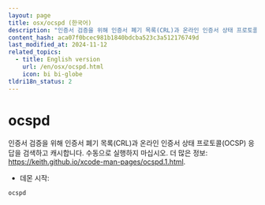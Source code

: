 ```yaml
---
layout: page
title: osx/ocspd (한국어)
description: "인증서 검증을 위해 인증서 폐기 목록(CRL)과 온라인 인증서 상태 프로토콜(OCSP) 응답을 검색하고 캐시합니다."
content_hash: aca07f0bcec981b1840bdcba523c3a512176749d
last_modified_at: 2024-11-12
related_topics:
  - title: English version
    url: /en/osx/ocspd.html
    icon: bi bi-globe
tldri18n_status: 2
---
```

# ocspd

인증서 검증을 위해 인증서 폐기 목록(CRL)과 온라인 인증서 상태 프로토콜(OCSP) 응답을 검색하고 캐시합니다.
수동으로 실행하지 마십시오.
더 많은 정보: <https://keith.github.io/xcode-man-pages/ocspd.1.html>.

- 데몬 시작:

`ocspd`
